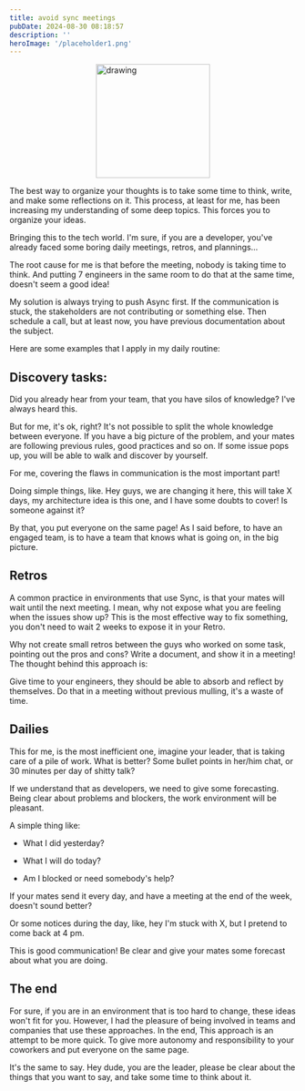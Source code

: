 ```yaml
---
title: avoid sync meetings
pubDate: 2024-08-30 08:18:57
description: ''
heroImage: '/placeholder1.png'
---
```


<div style="display: flex; justify-content: center;">
    <img src="/async.png" alt="drawing" style="width:200px;"/>
</div>


The best way to organize your thoughts is to take some time to think, write, and make some reflections on it. This process, at least for me, has been increasing my understanding of some deep topics. This forces you to organize your ideas.

Bringing this to the tech world. I'm sure, if you are a developer, you've already faced some boring daily meetings, retros, and plannings...

The root cause for me is that before the meeting, nobody is taking time to think. And putting 7 engineers in the same room to do that at the same time, doesn't seem a good idea!

My solution is always trying to push Async first. If the communication is stuck, the stakeholders are not contributing or something else. Then schedule a call, but at least now, you have previous documentation about the subject.

Here are some examples that I apply in my daily routine:

## Discovery tasks:

Did you already hear from your team, that you have silos of knowledge? I've always heard this.

But for me, it's ok, right? It's not possible to split the whole knowledge between everyone. If you have a big picture of the problem, and your mates are following previous rules, good practices and so on. If some issue pops up, you will be able to walk and discover by yourself.

For me, covering the flaws in communication is the most important part!

Doing simple things, like. Hey guys, we are changing it here, this will take X days, my architecture idea is this one, and I have some doubts to cover! Is someone against it?

By that, you put everyone on the same page! As I said before, to have an engaged team, is to have a team that knows what is going on, in the big picture.

## Retros

A common practice in environments that use Sync, is that your mates will wait until the next meeting. I mean, why not expose what you are feeling when the issues show up? This is the most effective way to fix something, you don't need to wait 2 weeks to expose it in your Retro.

Why not create small retros between the guys who worked on some task, pointing out the pros and cons? Write a document, and show it in a meeting! The thought behind this approach is:

Give time to your engineers, they should be able to absorb and reflect by themselves. Do that in a meeting without previous mulling, it's a waste of time.

## Dailies

This for me, is the most inefficient one, imagine your leader, that is taking care of a pile of work. What is better? Some bullet points in her/him chat, or 30 minutes per day of shitty talk?

If we understand that as developers, we need to give some forecasting. Being clear about problems and blockers, the work environment will be pleasant.

A simple thing like:

- What I did yesterday?

- What I will do today?

- Am I blocked or need somebody's help?

If your mates send it every day, and have a meeting at the end of the week, doesn't sound better?

Or some notices during the day, like, hey I'm stuck with X, but I pretend to come back at 4 pm.

This is good communication! Be clear and give your mates some forecast about what you are doing.

## The end

For sure, if you are in an environment that is too hard to change, these ideas won't fit for you. However, I had the pleasure of being involved in teams and companies that use these approaches. In the end, This approach is an attempt to be more quick. To give more autonomy and responsibility to your coworkers and put everyone on the same page.

It's the same to say. Hey dude, you are the leader, please be clear about the things that you want to say, and take some time to think about it.
